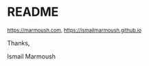 # README

<small>https://marmoush.com, https://ismailmarmoush.github.io</small>


Thanks,

Ismail Marmoush
